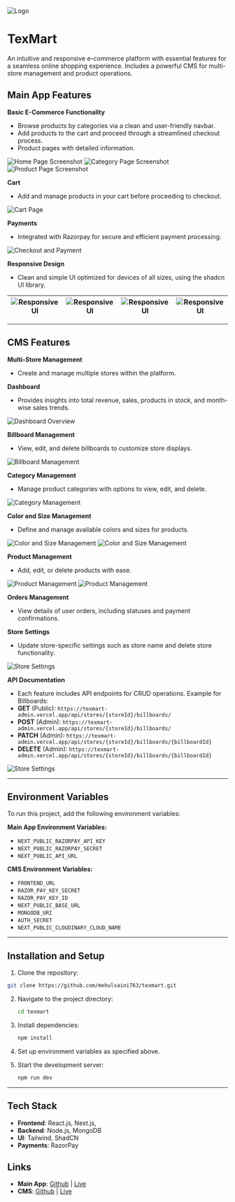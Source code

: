 ![Logo](/public/assets/texmart-landscape.png)

# **TexMart**

An intuitive and responsive e-commerce platform with essential features for a seamless online shopping experience. Includes a powerful CMS for multi-store management and product operations.

## **Main App Features**

**Basic E-Commerce Functionality**

- Browse products by categories via a clean and user-friendly navbar.
- Add products to the cart and proceed through a streamlined checkout process.
- Product pages with detailed information.

![Home Page Screenshot](/public/screenshots/home.png)
![Category Page Screenshot](/public/screenshots/category.png)
![Product Page Screenshot](/public/screenshots/product.png)

**Cart**

- Add and manage products in your cart before proceeding to checkout.

![Cart Page](/public/screenshots/checkout.png)

**Payments**

- Integrated with Razorpay for secure and efficient payment processing.

![Checkout and Payment](/public/screenshots/payment.png)

**Responsive Design**

- Clean and simple UI optimized for devices of all sizes, using the shadcn UI library.

| ![Responsive UI](/public/screenshots/responsive-home.jpg) | ![Responsive UI](/public/screenshots/responsive-category.jpg) | ![Responsive UI](/public/screenshots/responsive-product.jpg) | ![Responsive UI](/public/screenshots/responsive-checkout.jpg) |
| --------------------------------------------------------- | ------------------------------------------------------------- | ------------------------------------------------------------ | -------------------------------------------------------------- |

---

## **CMS Features**

**Multi-Store Management**

- Create and manage multiple stores within the platform.

**Dashboard**

- Provides insights into total revenue, sales, products in stock, and month-wise sales trends.

![Dashboard Overview](/public/screenshots/dashboard.png)

**Billboard Management**

- View, edit, and delete billboards to customize store displays.

![Billboard Management](/public/screenshots/billboard.png)

**Category Management**

- Manage product categories with options to view, edit, and delete.

![Category Management](/public/screenshots/categories.png)

**Color and Size Management**

- Define and manage available colors and sizes for products.

![Color and Size Management](/public/screenshots/colors.png)
![Color and Size Management](/public/screenshots/sizes.png)

**Product Management**

- Add, edit, or delete products with ease.

![Product Management](/public/screenshots/product.png)
![Product Management](/public/screenshots/product-edit.png)

**Orders Management**

- View details of user orders, including statuses and payment confirmations.

**Store Settings**

- Update store-specific settings such as store name and delete store functionality.

![Store Settings](/public/screenshots/settings.png)

**API Documentation**

- Each feature includes API endpoints for CRUD operations. Example for Billboards:
- **GET** (Public): `https://texmart-admin.vercel.app/api/stores/{storeId}/billboards/`
- **POST** (Admin): `https://texmart-admin.vercel.app/api/stores/{storeId}/billboards/`
- **PATCH** (Admin): `https://texmart-admin.vercel.app/api/stores/{storeId}/billboards/{billboardId}`
- **DELETE** (Admin): `https://texmart-admin.vercel.app/api/stores/{storeId}/billboards/{billboardId}`

![Store Settings](/public/screenshots/api.png)

---

## **Environment Variables**

To run this project, add the following environment variables:

**Main App Environment Variables:**

- `NEXT_PUBLIC_RAZORPAY_API_KEY`
- `NEXT_PUBLIC_RAZORPAY_SECRET`
- `NEXT_PUBLIC_API_URL`

**CMS Environment Variables:**

- `FRONTEND_URL`
- `RAZOR_PAY_KEY_SECRET`
- `RAZOR_PAY_KEY_ID`
- `NEXT_PUBLIC_BASE_URL`
- `MONGODB_URI`
- `AUTH_SECRET`
- `NEXT_PUBLIC_CLOUDINARY_CLOUD_NAME`

---

## **Installation and Setup**

1.  Clone the repository:

```bash
git clone https://github.com/mehulsaini763/texmart.git
```

2. Navigate to the project directory:

   ```bash
   cd texmart
   ```

3. Install dependencies:

   ```bash
   npm install
   ```

4. Set up environment variables as specified above.

5. Start the development server:
   ```bash
   npm run dev
   ```

---

## **Tech Stack**

- **Frontend**: React.js, Next.js,
- **Backend**: Node.js, MongoDB
- **UI**: Tailwind, ShadCN
- **Payments**: RazorPay

## Links

- **Main App**: [Github](https://github.com/mehulsaini763/texmart) | [Live](https://texmart.vercel.app/)
- **CMS**: [Github](https://github.com/mehulsaini763/texmart-admin) | [Live](https://texmart-admin.vercel.app/)
